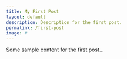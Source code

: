 ```yaml
---
title: My First Post
layout: default
description: Description for the first post.
permalink: /first-post
image: #
---
```


Some sample content for the first post...
